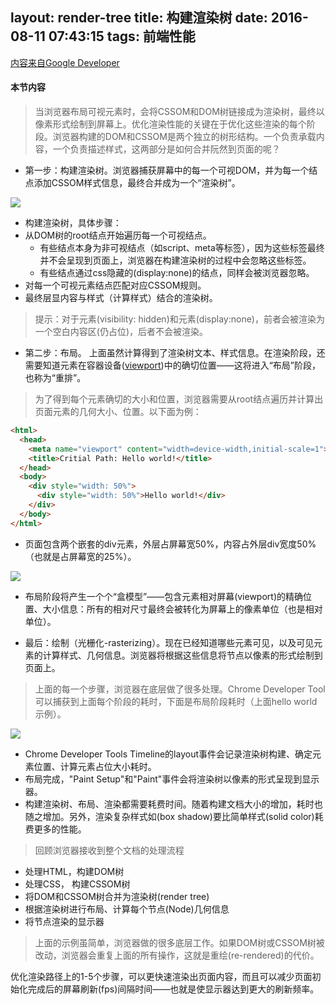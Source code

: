 layout: render-tree
title: 构建渲染树
date: 2016-08-11 07:43:15
tags: 前端性能
---
[内容来自Google Developer](https://developers.google.com/web/fundamentals/performance/critical-rendering-path/render-tree-construction?hl=en)

#### 本节内容

> 当浏览器布局可视元素时，会将CSSOM和DOM树链接成为渲染树，最终以像素形式绘制到屏幕上。优化渲染性能的关键在于优化这些渲染的每个阶段。浏览器构建的DOM和CSSOM是两个独立的树形结构。一个负责承载内容，一个负责描述样式，这两部分是如何合并阮然到页面的呢？ 

- 第一步：构建渲染树。浏览器捕获屏幕中的每一个可视DOM，并为每一个结点添加CSSOM样式信息，最终合并成为一个“渲染树”。

![](https://developers.google.com/web/fundamentals/performance/critical-rendering-path/images/render-tree-construction.png)

- 构建渲染树，具体步骤：
- 从DOM树的root结点开始遍历每一个可视结点。
    - 有些结点本身为非可视结点（如script、meta等标签），因为这些标签最终并不会呈现到页面上，浏览器在构建渲染树的过程中会忽略这些标签。
    - 有些结点通过css隐藏的(display:none)的结点，同样会被浏览器忽略。
- 对每一个可视元素结点匹配对应CSSOM规则。
- 最终层显内容与样式（计算样式）结合的渲染树。
> 提示：对于元素(visibility: hidden)和元素(display:none)，前者会被渲染为一个空白内容区(仍占位)，后者不会被渲染。

- 第二步：布局。 上面虽然计算得到了渲染树文本、样式信息。在渲染阶段，还需要知道元素在容器设备([viewport](https://developers.google.com/web/fundamentals/design-and-ui/responsive/fundamentals/set-the-viewport))中的确切位置——这将进入“布局”阶段，也称为“重排”。

> 为了得到每个元素确切的大小和位置，浏览器需要从root结点遍历并计算出页面元素的几何大小、位置。以下面为例：
```html
<html>
  <head>
    <meta name="viewport" content="width=device-width,initial-scale=1">
    <title>Critial Path: Hello world!</title>
  </head>
  <body>
    <div style="width: 50%">
      <div style="width: 50%">Hello world!</div>
    </div>
  </body>
</html>
```
 
- 页面包含两个嵌套的div元素，外层占屏幕宽50%，内容占外层div宽度50%（也就是占屏幕宽的25%）。

![](https://developers.google.com/web/fundamentals/performance/critical-rendering-path/images/layout-viewport.png)

- 布局阶段将产生一个个“盒模型”——包含元素相对屏幕(viewport)的精确位置、大小信息：所有的相对尺寸最终会被转化为屏幕上的像素单位（也是相对单位）。

- 最后：绘制（光栅化-rasterizing）。现在已经知道哪些元素可见，以及可见元素的计算样式、几何信息。浏览器将根据这些信息将节点以像素的形式绘制到页面上。

> 上面的每一个步骤，浏览器在底层做了很多处理。Chrome Developer Tool可以捕获到上面每个阶段的耗时，下面是布局阶段耗时（上面hello world示例）。

![](https://developers.google.com/web/fundamentals/performance/critical-rendering-path/images/layout-timeline.png)

- Chrome Developer Tools Timeline的layout事件会记录渲染树构建、确定元素位置、计算元素占位大小耗时。
- 布局完成，"Paint Setup"和"Paint"事件会将渲染树以像素的形式呈现到显示器。
- 构建渲染树、布局、渲染都需要耗费时间。随着构建文档大小的增加，耗时也随之增加。另外，渲染复杂样式如(box shadow)要比简单样式(solid color)耗费更多的性能。

> 回顾浏览器接收到整个文档的处理流程

- 处理HTML，构建DOM树
- 处理CSS， 构建CSSOM树
- 将DOM和CSSOM树合并为渲染树(render tree)
- 根据渲染树进行布局、计算每个节点(Node)几何信息
- 将节点渲染的显示器

> 上面的示例虽简单，浏览器做的很多底层工作。如果DOM树或CSSOM树被改动，浏览器会重复上面的所有操作，这就是重绘(re-rendered)的代价。

优化渲染路径上的1-5个步骤，可以更快速渲染出页面内容，而且可以减少页面初始化完成后的屏幕刷新(fps)间隔时间——也就是使显示器达到更大的刷新频率。
